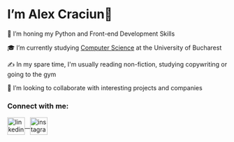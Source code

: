 # I’m Alex Craciun👋

🌱 I’m honing my Python and Front-end Development Skills <br>

🎓 I’m currently studying [Computer Science](https://github.com/alxcraciun/fmi) at the University of Bucharest <br>

✍️ In my spare time, I'm usually reading non-fiction, studying copywriting or going to the gym <br>

🤝 I’m looking to collaborate with interesting projects and companies <br>

### Connect with me:
<a href="https://linkedin.com/in/alxcraciun" target="_blank"><img align="center" src="https://upload.wikimedia.org/wikipedia/commons/thumb/8/81/LinkedIn_icon.svg/2048px-LinkedIn_icon.svg.png" alt="linkedin-icon" height="40" width="40" />	&nbsp; </a>
<a href="https://instagram.com/alxcraciun" target="_blank"><img align="center" src="https://upload.wikimedia.org/wikipedia/commons/thumb/a/a5/Instagram_icon.png/2048px-Instagram_icon.png" alt="instagram-icon" height="40" width="40" /></a>
</p>
